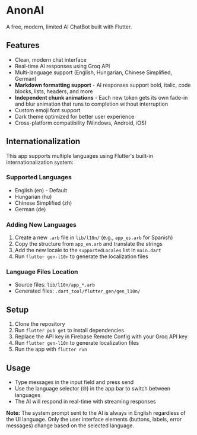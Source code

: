 # AnonAI

A free, modern, limited AI ChatBot built with Flutter.

## Features

- Clean, modern chat interface
- Real-time AI responses using Groq API
- Multi-language support (English, Hungarian, Chinese Simplified, German)
- **Markdown formatting support** - AI responses support bold, italic, code blocks, lists, headers, and more
- **Independent chunk animations** - Each new token gets its own fade-in and blur animation that runs to completion without interruption
- Custom emoji font support
- Dark theme optimized for better user experience
- Cross-platform compatibility (Windows, Android, iOS)

## Internationalization

This app supports multiple languages using Flutter's built-in internationalization system:

### Supported Languages
- English (en) - Default
- Hungarian (hu)
- Chinese Simplified (zh)
- German (de)

### Adding New Languages

1. Create a new `.arb` file in `lib/l10n/` (e.g., `app_es.arb` for Spanish)
2. Copy the structure from `app_en.arb` and translate the strings
3. Add the new locale to the `supportedLocales` list in `main.dart`
4. Run `flutter gen-l10n` to generate the localization files

### Language Files Location
- Source files: `lib/l10n/app_*.arb`
- Generated files: `.dart_tool/flutter_gen/gen_l10n/`

## Setup

1. Clone the repository
2. Run `flutter pub get` to install dependencies
3. Replace the API key in Firebase Remote Config with your Groq API key
4. Run `flutter gen-l10n` to generate localization files
5. Run the app with `flutter run`

## Usage

- Type messages in the input field and press send
- Use the language selector (🌐) in the app bar to switch between languages
- The AI will respond in real-time with streaming responses

**Note:** The system prompt sent to the AI is always in English regardless of the UI language. Only the user interface elements (buttons, labels, error messages) change based on the selected language.
